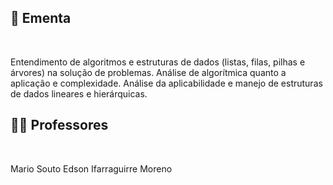 ## :memo: Ementa

</br>

Entendimento de algoritmos e estruturas de dados (listas, filas, pilhas e árvores) na solução de problemas.
Análise de algorítmica quanto a aplicação e complexidade. Análise da aplicabilidade e manejo de
estruturas de dados lineares e hierárquicas.

## :man_teacher: Professores

</br>

Mario Souto
Edson Ifarraguirre Moreno
